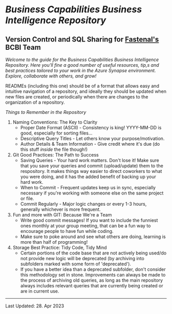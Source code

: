 # *Business Capabilities Business Intelligence Repository*

Version Control and SQL Sharing for [Fastenal's](https://www.fastenal.com) BCBI Team
---------------------------------------------
_Welcome to the guide for the Business Capabilities Business Intelligence Repository.  Here you'll fine a good number of useful resources, tip,s and best practices tailored to your work in the Azure Synapse environment.  Explore, collaborate with others, and grow!_

READMEs (including this one) should be of a format that allows easy and intuitive navigation of a repository, and ideally they should be updated when new files are created, or periodically when there are changes to the organization of a repository.  

*Things to Remember in the Repository*
<ol>
 <li>Naming Conventions: The Key to Clarity<ul>
  <li>Proper Date Format (ASCII) - Consistency is king!  YYYY-MM-DD is good, especially for sorting files...</li>
  <li>Descriptive Query Titles - Let others know your purpose/motivation.</li>
  <li>Author Details & Team Information - Give credit where it's due (do this stuff <i>inside</i> the file though!)</li>
  </ul></li>
 <li>Git Good Practices: The Path to Success<ul>
  <li>Saving Queries - Your hard work matters.  Don't lose it!  Make sure that you save your queries and commit (upload/update) them to the respository.  It makes things way easier to direct coworkers to what you were doing, and it has the added benefit of backing up your hard work.</li>
  <li>When to Commit - Frequent updates keep us in sync, especially necessary if you're working with someone else on the same project or file.</li>
  <li>Commit Regularly - Major logic changes or every 1-3 hours, generally whichever is more frequent.</li>
  </ul></li>
   <li>Fun and more with GIT: Because We're a Team<ul>
  <li>Write good commit messages!  If you want to include the funniest ones monthly at your group meeting, that can be a fun way to encourage people to have fun while coding.  </li>
  <li>Make sure to poke around and see what others are doing, learning is more than half of programming!</li>
  </ul></li>
  <li>Storage Best Practice: Tidy Code, Tidy Mind<ul>
  <li>Certain portions of the code base that are not actively being used/do not provide new logic will be deprecated (by archiving into subfolders marked with some form of 'deprecated').</li>
  <li>If you have a better idea than a deprecated subfolder, don't consider this methodology set in stone.  Improvements can always be made to the process of archiving old queries, as long as the main repository always includes relevant queries that are currently being created or are in current use.</li>
  </ul></li>
</ol>  

------------------------------------------------------------
Last Updated: 28. Apr 2023
